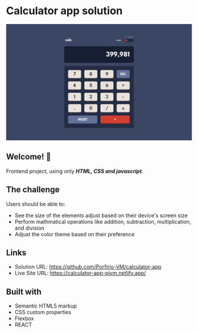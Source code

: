 # Calculator app solution
![Calculator app challenge on Frontend Mentor](./src/design/desktop-design-theme-1.jpg)

## Welcome! 👋

Frontend project, using only ***HTML, CSS and javascript.***

## The challenge

Users should be able to:

- See the size of the elements adjust based on their device's screen size
- Perform mathmatical operations like addition, subtraction, multiplication, and division
- Adjust the color theme based on their preference

## Links

- Solution URL: https://github.com/Porfirio-VM/calculator-app
- Live Site URL: https://calculator-app-pjvm.netlify.app/

## Built with

- Semantic HTML5 markup
- CSS custom properties
- Flexbox
- REACT
